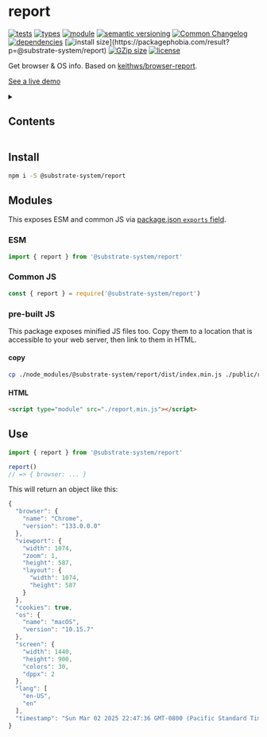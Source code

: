 # report
[![tests](https://img.shields.io/github/actions/workflow/status/substrate-system/report/nodejs.yml?style=flat-square)](https://github.com/substrate-system/report/actions/workflows/nodejs.yml)
[![types](https://img.shields.io/npm/types/@substrate-system/report?style=flat-square)](README.md)
[![module](https://img.shields.io/badge/module-ESM%2FCJS-blue?style=flat-square)](README.md)
[![semantic versioning](https://img.shields.io/badge/semver-2.0.0-blue?logo=semver&style=flat-square)](https://semver.org/)
[![Common Changelog](https://nichoth.github.io/badge/common-changelog.svg)](./CHANGELOG.md)
[![dependencies](https://img.shields.io/badge/dependencies-zero-brightgreen.svg?style=flat-square)](package.json)
[![install size](https://flat.badgen.net/packagephobia/install/@substrate-system/report?)](https://packagephobia.com/result?p=@substrate-system/report)
[![GZip size](https://img.shields.io/bundlephobia/minzip/@substrate-system/report?style=flat-square)](https://bundlephobia.com/package/@substrate-system/report)
[![license](https://img.shields.io/badge/license-Big_Time-blue?style=flat-square)](LICENSE)


Get browser & OS info. Based on
[keithws/browser-report](https://github.com/keithws/browser-report).

[See a live demo](https://substrate-system.github.io/report/)

<details><summary><h2>Contents</h2></summary>

<!-- toc -->

- [Install](#install)
- [Modules](#modules)
  * [ESM](#esm)
  * [Common JS](#common-js)
  * [pre-built JS](#pre-built-js)
- [Use](#use)

<!-- tocstop -->

</details>

## Install

```sh
npm i -S @substrate-system/report
```

## Modules
This exposes ESM and common JS via
[package.json `exports` field](https://nodejs.org/api/packages.html#exports).

### ESM
```js
import { report } from '@substrate-system/report'
```

### Common JS
```js
const { report } = require('@substrate-system/report')
```

### pre-built JS
This package exposes minified JS files too. Copy them to a location that is
accessible to your web server, then link to them in HTML.

#### copy
```sh
cp ./node_modules/@substrate-system/report/dist/index.min.js ./public/report.min.js
```

#### HTML
```html
<script type="module" src="./report.min.js"></script>
```

## Use

```js
import { report } from '@substrate-system/report'

report()
// => { browser: ... }
```


This will return an object like this:

```js
{
  "browser": {
    "name": "Chrome",
    "version": "133.0.0.0"
  },
  "viewport": {
    "width": 1074,
    "zoom": 1,
    "height": 587,
    "layout": {
      "width": 1074,
      "height": 587
    }
  },
  "cookies": true,
  "os": {
    "name": "macOS",
    "version": "10.15.7"
  },
  "screen": {
    "width": 1440,
    "height": 900,
    "colors": 30,
    "dppx": 2
  },
  "lang": [
    "en-US",
    "en"
  ],
  "timestamp": "Sun Mar 02 2025 22:47:36 GMT-0800 (Pacific Standard Time)"
}
```
